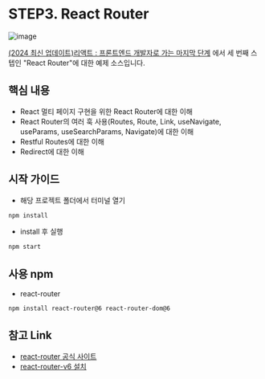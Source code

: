 # STEP3. React Router

![image](https://github.com/user-attachments/assets/94aff731-87df-4cfb-9053-cbcbfe3b8f04)

[(2024 최신 업데이트)리액트 : 프론트엔드 개발자로 가는 마지막 단계](https://www.inflearn.com/course/%EB%A6%AC%EC%95%A1%ED%8A%B8-%ED%94%84%EB%A1%A0%ED%8A%B8%EC%97%94%EB%93%9C-%EB%A7%88%EC%A7%80%EB%A7%89) 에서 세 번째 스텝인 "React Router"에 대한 예제 소스입니다.

## 핵심 내용

- React 멀티 페이지 구현을 위한 React Router에 대한 이해
- React Router의 여러 훅 사용(Routes, Route, Link, useNavigate, useParams, useSearchParams, Navigate)에 대한 이해
- Restful Routes에 대한 이해
- Redirect에 대한 이해

## 시작 가이드

- 해당 프로젝트 폴더에서 터미널 열기

```bash
npm install
```

- install 후 실행

```bash
npm start
```

## 사용 npm

- react-router

```bash
npm install react-router@6 react-router-dom@6
```

## 참고 Link

- [react-router 공식 사이트](https://reactrouter.com/)
- [react-router-v6 설치](https://reactrouter.com/en/main/upgrading/reach#install-react-router-v6)
